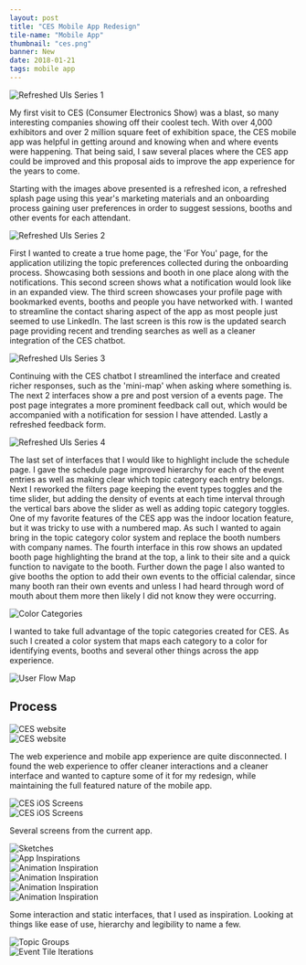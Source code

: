 ```yaml
---
layout: post
title: "CES Mobile App Redesign"
tile-name: "Mobile App"
thumbnail: "ces.png"
banner: New
date: 2018-01-21
tags: mobile app
---
```


<div class="image-container"><img src="../img/ces/ui1.png" alt="Refreshed UIs Series 1"/></div>

My first visit to CES (Consumer Electronics Show) was a blast, so many interesting companies showing off their coolest tech. With over 4,000 exhibitors and over 2 million square feet of exhibition space, the CES mobile app was helpful in getting around and knowing when and where events were happening. That being said, I saw several places where the CES app could be improved and this proposal aids to improve the app experience for the years to come.

Starting with the images above presented is a refreshed icon, a refreshed splash page using this year's marketing materials and an onboarding process gaining user preferences in order to suggest sessions, booths and other events for each attendant.

<div class="image-container"><img src="../img/ces/ui2.png" alt="Refreshed UIs Series 2"/></div>

First I wanted to create a true home page, the 'For You' page, for the application utilizing the topic preferences collected during the onboarding process. Showcasing both sessions and booth in one place along with the notifications. This second screen shows what a notification would look like in an expanded view. The third screen showcases your profile page with bookmarked events, booths and people you have networked with. I wanted to streamline the contact sharing aspect of the app as most people just seemed to use LinkedIn. The last screen is this row is the updated search page providing recent and trending searches as well as a cleaner integration of the CES chatbot.

<div class="image-container"><img src="../img/ces/ui3.png" alt="Refreshed UIs Series 3"/></div>

Continuing with the CES chatbot I streamlined the interface and created richer responses, such as the 'mini-map' when asking where something is. The next 2 interfaces show a pre and post version of a events page. The post page integrates a more prominent feedback call out, which would be accompanied with a notification for session I have attended. Lastly a refreshed feedback form.

<div class="image-container"><img src="../img/ces/ui4.png" alt="Refreshed UIs Series 4"/></div>

The last set of interfaces that I would like to highlight include the schedule page. I gave the schedule page improved hierarchy for each of the event entries as well as making clear which topic category each entry belongs. Next I reworked the filters page keeping the event types toggles and the time slider, but adding the density of events at each time interval through the vertical bars above the slider as well as adding topic category toggles. One of my favorite features of the CES app was the indoor location feature, but it was tricky to use with a numbered map. As such I wanted to again bring in the topic category color system and replace the booth numbers with company names. The fourth interface in this row shows an updated booth page highlighting the brand at the top, a link to their site and a quick function to navigate to the booth. Further down the page I also wanted to give booths the option to add their own events to the official calendar, since many booth ran their own events and unless I had heard through word of mouth about them more then likely I did not know they were occurring.

<div class="image-container"><img src="../img/ces/colorsystem.png" alt="Color Categories"/></div>

I wanted to take full advantage of the topic categories created for CES. As such I created a color system that maps each category to a color for identifying events, booths and several other things across the app experience.

<div class="image-container"><img src="../img/ces/userflowmap.png" alt="User Flow Map"/></div>

## Process

<div class="image-container"><img src="../img/ces/site1.png" alt="CES website"/></div>
<div class="image-container"><img src="../img/ces/site2.png" alt="CES website"/></div>

The web experience and mobile app experience are quite disconnected. I found the web experience to offer cleaner interactions and a cleaner interface and wanted to capture some of it for my redesign, while maintaining the full featured nature of the mobile app.

<div class="image-container"><img src="../img/ces/appscreens.png" alt="CES iOS Screens"/></div>
<div class="image-container"><img src="../img/ces/appscreens2.png" alt="CES iOS Screens"/></div>

Several screens from the current app.

<div class="image-container"><img src="../img/ces/sketches.png" alt="Sketches"/></div>

<div class="image-container"><img src="../img/ces/inspiration.png" alt="App Inspirations"/></div>

<div class="row" style="padding:0px; margin:0px;">
  <div class="image-container small-6 medium-3 column" style="padding:0px; margin:0px;"><img src="../img/ces/inspo1.gif" alt="Animation Inspiration"/></div>
  <div class="image-container small-6 medium-3 column" style="padding:0px; margin:0px;"><img src="../img/ces/inspo2.gif" alt="Animation Inspiration"/></div>
  <div class="image-container small-6 medium-3 column" style="padding:0px; margin:0px;"><img src="../img/ces/inspo3.gif" alt="Animation Inspiration"/></div>
  <div class="image-container small-6 medium-3 column" style="padding:0px; margin:0px;"><img src="../img/ces/inspo4.gif" alt="Animation Inspiration"/></div>
</div>

Some interaction and static interfaces, that I used as inspiration. Looking at things like ease of use, hierarchy and legibility to name a few.

<div class="image-container small-12 medium-10 column medium-centered"><img src="../img/ces/topics.png" alt="Topic Groups"/></div>

<div class="image-container"><img src="../img/ces/eventtiles.png" alt="Event Tile Iterations"/></div>